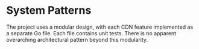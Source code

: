 # System Patterns

The project uses a modular design, with each CDN feature implemented as a separate Go file.  Each file contains unit tests.  There is no apparent overarching architectural pattern beyond this modularity.
